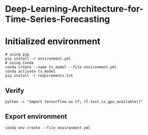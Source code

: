 # Deep-Learning-Architecture-for-Time-Series-Forecasting



# Initialized environment
```shell
# using pip
pip install -r environment.yml
# using Conda
conda create --name ts_model --file environment.yml
conda activate ts_model
pip install -r requirements.txt
```
## Verify
```shell
python -c "import tensorflow as tf; tf.test.is_gpu_available()"
```

## Export environment
```shell
conda env create --file environment.yml
```
